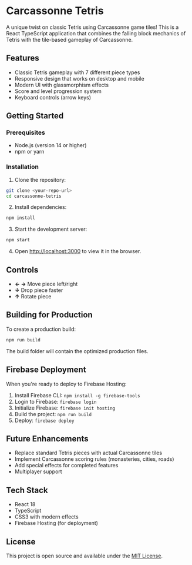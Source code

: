 # Carcassonne Tetris

A unique twist on classic Tetris using Carcassonne game tiles! This is a React TypeScript application that combines the falling block mechanics of Tetris with the tile-based gameplay of Carcassonne.

## Features

- Classic Tetris gameplay with 7 different piece types
- Responsive design that works on desktop and mobile
- Modern UI with glassmorphism effects
- Score and level progression system
- Keyboard controls (arrow keys)

## Getting Started

### Prerequisites

- Node.js (version 14 or higher)
- npm or yarn

### Installation

1. Clone the repository:

```bash
git clone <your-repo-url>
cd carcassonne-tetris
```

2. Install dependencies:

```bash
npm install
```

3. Start the development server:

```bash
npm start
```

4. Open [http://localhost:3000](http://localhost:3000) to view it in the browser.

## Controls

- **← →** Move piece left/right
- **↓** Drop piece faster
- **↑** Rotate piece

## Building for Production

To create a production build:

```bash
npm run build
```

The build folder will contain the optimized production files.

## Firebase Deployment

When you're ready to deploy to Firebase Hosting:

1. Install Firebase CLI: `npm install -g firebase-tools`
2. Login to Firebase: `firebase login`
3. Initialize Firebase: `firebase init hosting`
4. Build the project: `npm run build`
5. Deploy: `firebase deploy`

## Future Enhancements

- Replace standard Tetris pieces with actual Carcassonne tiles
- Implement Carcassonne scoring rules (monasteries, cities, roads)
- Add special effects for completed features
- Multiplayer support

## Tech Stack

- React 18
- TypeScript
- CSS3 with modern effects
- Firebase Hosting (for deployment)

## License

This project is open source and available under the [MIT License](LICENSE).
